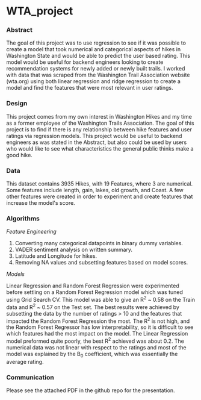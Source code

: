 # WTA_project

### Abstract

The goal of this project was to use regression to see if it was possible to create a model that took numerical and categorical aspects of hikes in Washington State and would be able to predict the user based rating. This model would be useful for backend engineers looking to create recommendation systems for newly added or newly built trails. I worked with data that was scraped from the Washington Trail Association website (wta.org) using both linear regression and ridge regression to create a model and find the features that were most relevant in user ratings.

### Design

This project comes from my own interest in Washington Hikes and my time as a former employee of the Washington Trails Association. The goal of this project is to find if there is any relationship between hike features and user ratings via regression models. This project would be useful to backend engineers as was stated in the Abstract, but also could be used by users who would like to see what characteristics the general public thinks make a good hike.

### Data

This dataset contains 3935 Hikes, with 19 Features, where 3 are numerical. Some features include length, gain, lakes, old growth, and Coast. A few other features were created in order to experiment and create features that increase the model's score.

### Algorithms

*Feature Engineering*

1. Converting many categorical datapoints in binary dummy variables.
2. VADER sentiment analysis on written summary.
3. Latitude and Longitude for hikes.
4. Removing NA values and subsetting features based on model scores.

*Models*

Linear Regression and Random Forest Regression were experimented before settling on a Random Forest Regression model which was tuned using Grid Search CV. This model was able to give an R<sup>2</sup> ~ 0.58 on the Train data and R<sup>2</sup> ~ 0.57 on the Test set. The best results were achieved by subsetting the data by the number of ratings > 10 and the features that impacted the Random Forest Regression the most. The R<sup>2</sup> is not high, and the Random Forest Regressor has low interpretability, so it is difficult to see which features had the most impact on the model. The Linear Regression model preformed quite poorly, the best R<sup>2</sup> achieved was about 0.2. The numerical data was not linear with respect to the ratings and most of the model was explained by the B<sub>0</sub> coefficient, which was essentially the average rating.


### Communication

Please see the attached PDF in the github repo for the presentation.
